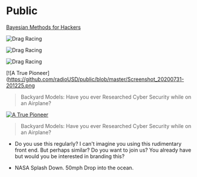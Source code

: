 # Public

[Bayesian Methods for Hackers ](https://nbviewer.jupyter.org/github/CamDavidsonPilon/Probabilistic-Programming-and-Bayesian-Methods-for-Hackers/blob/master/Chapter1_Introduction/Ch1_Introduction_PyMC3.ipynb)


![Drag Racing](https://github.com/radioUSD/public/blob/master/Screenshot_20200801-180417.png)

![Drag Racing](https://github.com/radioUSD/public/blob/master/Screenshot_20200731-202142.png)


![Drag Racing](https://github.com/radioUSD/public/blob/master/Screenshot_20200731-201225.png)



 [![A True Pioneer](https://github.com/radioUSD/public/blob/master/Screenshot_20200731-201225.png
> Backyard Models: Have you ever Researched Cyber Security while on an Airplane?


 [![A True Pioneer](https://github.com/radioUSD/public/blob/0caaefe515ca9fe6789ba37217c41857c8ff2356/Screenshot_20200731-195953.png)](https://github.com/sindresorhus/awesome#readme)
> Backyard Models: Have you ever Researched Cyber Security while on an Airplane?


- Do you use this regularly? I can't imagine you using this rudimentary front end.  But perhaps similar?  Do you want to join us? You already have but would you be interested in branding this?


- NASA Splash Down. 50mph Drop into the ocean.

